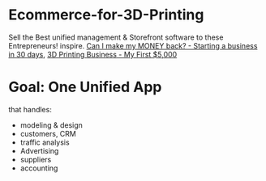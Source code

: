 # Ecommerce-for-3D-Printing
Sell the Best unified management &amp; Storefront software to these Entrepreneurs! inspire. [Can I make my MONEY back? - Starting a business in 30 days](https://youtu.be/v2G8rlKiJyo), [3D Printing Business - My First $5,000](https://youtu.be/PVGLlToAO28)

# Goal: One Unified App
that handles:
- modeling & design
- customers, CRM
- traffic analysis
- Advertising
- suppliers
- accounting
